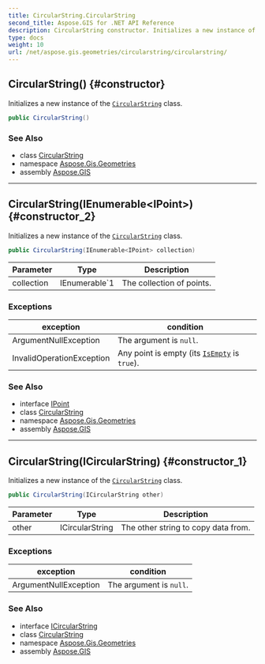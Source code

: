 ```yaml
---
title: CircularString.CircularString
second_title: Aspose.GIS for .NET API Reference
description: CircularString constructor. Initializes a new instance of the CircularString class
type: docs
weight: 10
url: /net/aspose.gis.geometries/circularstring/circularstring/
---
```

## CircularString() {#constructor}

Initializes a new instance of the [`CircularString`](../) class.

```csharp
public CircularString()
```

### See Also

* class [CircularString](../)
* namespace [Aspose.Gis.Geometries](../../circularstring/)
* assembly [Aspose.GIS](../../../)

---

## CircularString(IEnumerable&lt;IPoint&gt;) {#constructor_2}

Initializes a new instance of the [`CircularString`](../) class.

```csharp
public CircularString(IEnumerable<IPoint> collection)
```

| Parameter | Type | Description |
| --- | --- | --- |
| collection | IEnumerable`1 | The collection of points. |

### Exceptions

| exception | condition |
| --- | --- |
| ArgumentNullException | The argument is `null`. |
| InvalidOperationException | Any point is empty (its [`IsEmpty`](../../igeometry/isempty/) is `true`). |

### See Also

* interface [IPoint](../../ipoint/)
* class [CircularString](../)
* namespace [Aspose.Gis.Geometries](../../circularstring/)
* assembly [Aspose.GIS](../../../)

---

## CircularString(ICircularString) {#constructor_1}

Initializes a new instance of the [`CircularString`](../) class.

```csharp
public CircularString(ICircularString other)
```

| Parameter | Type | Description |
| --- | --- | --- |
| other | ICircularString | The other string to copy data from. |

### Exceptions

| exception | condition |
| --- | --- |
| ArgumentNullException | The argument is `null`. |

### See Also

* interface [ICircularString](../../icircularstring/)
* class [CircularString](../)
* namespace [Aspose.Gis.Geometries](../../circularstring/)
* assembly [Aspose.GIS](../../../)


